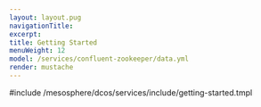 ```yaml
---
layout: layout.pug
navigationTitle:
excerpt:
title: Getting Started
menuWeight: 12
model: /services/confluent-zookeeper/data.yml
render: mustache
---
```


#include /mesosphere/dcos/services/include/getting-started.tmpl

